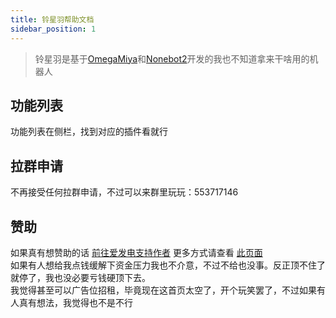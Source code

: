 ```yaml
---
title: 铃星羽帮助文档
sidebar_position: 1
---
```


>铃星羽是基于[OmegaMiya](https://github.com/Ailitonia/omega-miya)和[Nonebot2](https://github.com/nonebot/nonebot2)开发的我也不知道拿来干啥用的机器人

## 功能列表
功能列表在侧栏，找到对应的插件看就行

## 拉群申请
不再接受任何拉群申请，不过可以来群里玩玩：553717146

## 赞助
如果真有想赞助的话 [前往爱发电支持作者](https://afdian.net/a/yokina) 更多方式请查看 [此页面](/sponsor)<br/>
如果有人想给我点钱缓解下资金压力我也不介意，不过不给也没事。反正顶不住了就停了，我也没必要亏钱硬顶下去。<br/>
我觉得甚至可以广告位招租，毕竟现在这首页太空了，开个玩笑罢了，不过如果有人真有想法，我觉得也不是不行